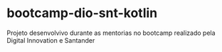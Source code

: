 # bootcamp-dio-snt-kotlin
Projeto desenvolvivo durante as mentorias no bootcamp realizado pela Digital Innovation e Santander
